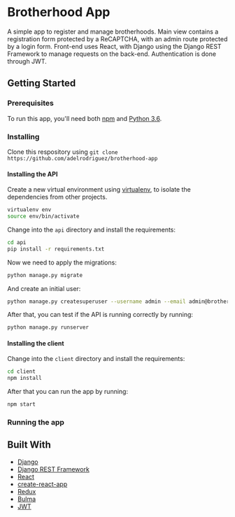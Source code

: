 # Brotherhood App

A simple app to register and manage brotherhoods. Main view contains a registration form protected by a ReCAPTCHA, with an admin route protected by a login form. Front-end uses React, with Django using the Django REST Framework to manage requests on the back-end. Authentication is done through JWT.

## Getting Started

### Prerequisites

To run this app, you'll need both [npm](https://www.npmjs.com/) and [Python 3.6](https://www.python.org/).

### Installing

Clone this respository using `git clone https://github.com/adelrodriguez/brotherhood-app`

#### Installing the API

Create a new virtual environment using [virtualenv](https://virtualenv.pypa.io/en/latest/index.html), to isolate the dependencies from other projects.

```bash
virtualenv env
source env/bin/activate
```

Change into the `api` directory and install the requirements:

```bash
cd api
pip install -r requirements.txt
```

Now we need to apply the migrations:

```bash
python manage.py migrate
```

And create an initial user:

```bash
python manage.py createsuperuser --username admin --email admin@brotherhood.app
```

After that, you can test if the API is running correctly by running:

```bash
python manage.py runserver
```

#### Installing the client

Change into the `client` directory and install the requirements:

```bash
cd client
npm install
```

After that you can run the app by running:

```bash
npm start
```

### Running the app



## Built With

* [Django](https://www.djangoproject.com/)
* [Django REST Framework](http://www.django-rest-framework.org/)
* [React](https://reactjs.org/)
* [create-react-app](https://github.com/facebook/create-react-app)
* [Redux](https://redux.js.org/)
* [Bulma](https://bulma.io/)
* [JWT](https://jwt.io/)